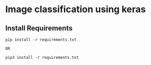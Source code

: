 # Image classification using keras



## Install Requirements

```
pip install -r requirements.txt

OR

pip3 install -r requirements.txt
```
